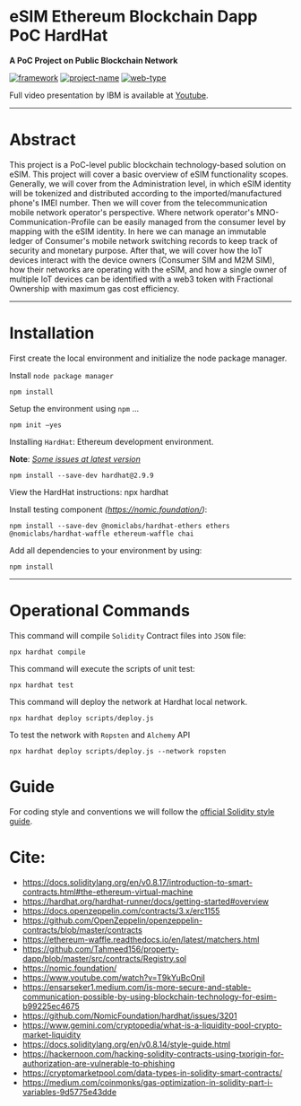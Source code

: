 # eSIM Ethereum Blockchain Dapp PoC HardHat

**A PoC Project on Public Blockchain Network**

[![framework]][bs23]
[![project-name]][bs23]
[![web-type]][bs23]

Full video presentation by IBM is available at [Youtube][ibm-video].

---

# Abstract

This project is a PoC-level public blockchain technology-based solution on eSIM. This project will cover a basic overview of eSIM functionality scopes. Generally, we will cover from the Administration level, in which eSIM identity will be tokenized and distributed according to the imported/manufactured phone's IMEI number. Then we will cover from the telecommunication mobile network operator's perspective. Where network operator's MNO-Communication-Profile can be easily managed from the consumer level by mapping with the eSIM identity. In here we can manage an immutable ledger of Consumer's mobile network switching records to keep track of security and monetary purpose. After that, we will cover how the IoT devices interact with the device owners (Consumer SIM and M2M SIM), how their networks are operating with the eSIM, and how a single owner of multiple IoT devices can be identified with a web3 token with Fractional Ownership with maximum gas cost efficiency.

---

# Installation

First create the local environment and initialize the node package manager.

Install `node package manager`

    npm install 


Setup the environment using `npm` ...

    npm init –yes​

Installing `HardHat`: Ethereum development environment.

**Note**: *[Some issues at latest version][hardhat-version-issue]*

    npm install --save-dev hardhat@2.9.9​

View the HardHat instructions:​
    npx hardhat

Install testing component
*(https://nomic.foundation/)*:

    npm install --save-dev @nomiclabs/hardhat-ethers ethers @nomiclabs/hardhat-waffle ethereum-waffle chai

Add all dependencies to your environment by using:

    npm install

---

# Operational Commands

This command will compile `Solidity` Contract files into `JSON` file:

    npx hardhat compile

This command will execute the scripts of unit test:

    ​npx hardhat test

This command will deploy the network at Hardhat local network.​

    npx hardhat deploy scripts/deploy.js​

To test the network with `Ropsten` and `Alchemy` API

    npx hardhat deploy scripts/deploy.js --network ropsten


# Guide

For coding style and conventions we will follow the [official Solidity style guide][solidity-style-guide].

# Cite:

* https://docs.soliditylang.org/en/v0.8.17/introduction-to-smart-contracts.html#the-ethereum-virtual-machine
* https://hardhat.org/hardhat-runner/docs/getting-started#overview
* https://docs.openzeppelin.com/contracts/3.x/erc1155
* https://github.com/OpenZeppelin/openzeppelin-contracts/blob/master/contracts
* https://ethereum-waffle.readthedocs.io/en/latest/matchers.html
* https://github.com/Tahmeed156/property-dapp/blob/master/src/contracts/Registry.sol
* https://nomic.foundation/
* https://www.youtube.com/watch?v=T9kYuBcOnjI
* https://ensarseker1.medium.com/is-more-secure-and-stable-communication-possible-by-using-blockchain-technology-for-esim-b99225ec4675
* https://github.com/NomicFoundation/hardhat/issues/3201
* https://www.gemini.com/cryptopedia/what-is-a-liquidity-pool-crypto-market-liquidity
* https://docs.soliditylang.org/en/v0.8.14/style-guide.html
* https://hackernoon.com/hacking-solidity-contracts-using-txorigin-for-authorization-are-vulnerable-to-phishing
* https://cryptomarketpool.com/data-types-in-solidity-smart-contracts/
* https://medium.com/coinmonks/gas-optimization-in-solidity-part-i-variables-9d5775e43dde

[solidity-style-guide]: https://docs.soliditylang.org/en/v0.8.14/style-guide.html
[hardhat-version-issue]: https://github.com/NomicFoundation/hardhat/issues/3201
[ibm-video]: https://www.youtube.com/watch?v=T9kYuBcOnjI/
[bs23]: https://brainstation-23.com/?bc
[project-name]: https://img.shields.io/badge/project-eSim-yellowgreen
[web-type]: https://img.shields.io/badge/technology-blockchain-green
[framework]: https://img.shields.io/badge/framework-ethereum%20-blue
